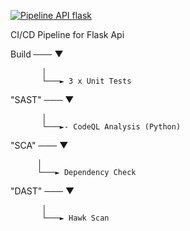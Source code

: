 [![Pipeline API flask](https://github.com/w0Iff/api_pipeline/actions/workflows/pipeline.yml/badge.svg?branch=main)](https://github.com/w0Iff/api_pipeline/actions/workflows/pipeline.yml)

CI/CD Pipeline for Flask Api 

Build ─── ▼

           │
           └───► 3 x Unit Tests 

"SAST" ─── ▼

           │
           └───►- CodeQL Analysis (Python)

"SCA" ─── ▼

          │
          └───► Dependency Check
 
"DAST" ─── ▼

           │
           └───► Hawk Scan



